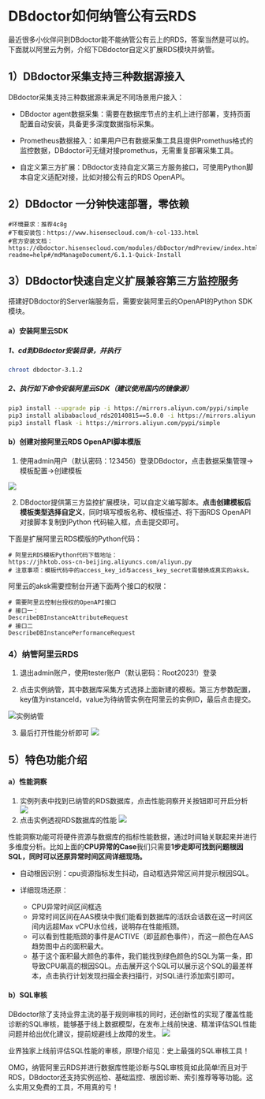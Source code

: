 # DBdoctor如何纳管公有云RDS

最近很多小伙伴问到DBdoctor能不能纳管公有云上的RDS，答案当然是可以的。下面就以阿里云为例，介绍下DBdoctor自定义扩展RDS模块并纳管。

## 1）DBdoctor采集支持三种数据源接入
DBdoctor采集支持三种数据源来满足不同场景用户接入：

- DBdoctor agent数据采集：需要在数据库节点的主机上进行部署，支持页面配置自动安装，具备更多深度数据指标采集。

- Prometheus数据接入：如果用户已有数据采集工具且提供Promethus格式的监控数据，DBdoctor可无缝对接promethus，无需重复部署采集工具。

- 自定义第三方扩展：DBdoctor支持自定义第三方服务接口，可使用Python脚本自定义适配对接，比如对接公有云的RDS OpenAPI。
## 2）DBdoctor 一分钟快速部署，零依赖
```
#环境要求：推荐4c8g
#下载安装包：https://www.hisensecloud.com/h-col-133.html
#官方安装文档：https://dbdoctor.hisensecloud.com/modules/dbDoctor/mdPreview/index.html?readme=help#/mdManageDocument/6.1.1-Quick-Install
```
## 3）DBdoctor快速自定义扩展兼容第三方监控服务
搭建好DBdoctor的Server端服务后，需要安装阿里云的OpenAPI的Python SDK模块。

#### a）安装阿里云SDK

##### 1、cd到DBdoctor安装目录，并执行
```Bash
chroot dbdoctor-3.1.2
```
##### 2、执行如下命令安装阿里云SDK（建议使用国内的镜像源）
```Bash
pip3 install --upgrade pip -i https://mirrors.aliyun.com/pypi/simple
pip3 install alibabacloud_rds20140815==5.0.0 -i https://mirrors.aliyun.com/pypi/simple
pip3 install flask -i https://mirrors.aliyun.com/pypi/simple
```
#### b）创建对接阿里云RDS OpenAPI脚本模版

1. 使用admin用户（默认密码：123456）登录DBdoctor，点击数据采集管理->模板配置->创建模板


![](https://mmbiz.qpic.cn/mmbiz_png/dFRFrFfpIZk6voTsqLmkFxnX1TgHjiaEKuIZRNqeNUGlccRKvmErBY2OV3rQicvTngQedSt8dZTPNKcVuxz1DEjA/640?wx_fmt=png&from=appmsg&tp=webp&wxfrom=5&wx_lazy=1&wx_co=1)

2. DBdoctor提供第三方监控扩展模块，可以自定义编写脚本。**点击创建模板后模板类型选择自定义**，同时填写模板名称、模板描述、将下面RDS OpenAPI对接脚本复制到Python 代码输入框，点击提交即可。

下面是扩展阿里云RDS模版的Python代码：

```
# 阿里云RDS模板Python代码下载地址：
https://jhktob.oss-cn-beijing.aliyuncs.com/aliyun.py
# 注意事项：模板代码中的access_key_id与access_key_secret需替换成真实的aksk。
```
阿里云的aksk需要控制台开通下面两个接口的权限：
```
# 需要阿里云控制台授权的OpenAPI接口
# 接口一：
DescribeDBInstanceAttributeRequest
# 接口二
DescribeDBInstancePerformanceRequest
```
### 4）纳管阿里云RDS
1. 退出admin账户，使用tester账户（默认密码：Root2023!）登录

2. 点击实例纳管，其中数据库采集方式选择上面新建的模板。第三方参数配置，key值为instanceId，value为待纳管实例在阿里云的实例ID，最后点击提交。

![实例纳管](https://mmbiz.qpic.cn/mmbiz_png/dFRFrFfpIZk7Og3xibBEWm2RM9YfMopwg1qLH9NVTmbDSttZLficM1qtT2jDicdo2ONeArGTJogzk34NlDYmUoqNw/640?wx_fmt=png&from=appmsg&tp=webp&wxfrom=5&wx_lazy=1&wx_co=1)

3. 最后打开性能分析即可
![](https://mmbiz.qpic.cn/mmbiz_png/dFRFrFfpIZk7Og3xibBEWm2RM9YfMopwgD1PDRFQ9bnUha3l9bVEnEiaUKwRm0g28ordMqsL7WyicRNPEGiaiakcFEg/640?wx_fmt=png&from=appmsg&tp=webp&wxfrom=5&wx_lazy=1&wx_co=1)

## 5）特色功能介绍

#### a）性能洞察
1. 实例列表中找到已纳管的RDS数据库，点击性能洞察开关按钮即可开启分析
![](https://mmbiz.qpic.cn/mmbiz_png/dFRFrFfpIZk7Og3xibBEWm2RM9YfMopwgD1PDRFQ9bnUha3l9bVEnEiaUKwRm0g28ordMqsL7WyicRNPEGiaiakcFEg/640?wx_fmt=png&from=appmsg&tp=webp&wxfrom=5&wx_lazy=1&wx_co=1)
2. 点击实例透视RDS数据库的性能
![](https://mmbiz.qpic.cn/mmbiz_png/dFRFrFfpIZk7Og3xibBEWm2RM9YfMopwgQJ0X4kONy5Bp0Bd53zjiaJEHnJ9KvlVsUeJKq5GptPFsAh8A11vuicmQ/640?wx_fmt=png&from=appmsg&tp=webp&wxfrom=5&wx_lazy=1&wx_co=1)

性能洞察功能可将硬件资源与数据库的指标性能数据，通过时间轴关联起来并进行多维度分析。比如上面的**CPU异常的Case**我们只需要**1步走即可找到问题根因SQL，同时可以还原异常时间区间详细现场。**

- 自动根因识别：cpu资源指标发生抖动，自动框选异常区间并提示根因SQL。

- 详细现场还原：
    - CPU异常时间区间框选
    - 异常时间区间在AAS模块中我们能看到数据库的活跃会话数在这一时间区间内远超Max vCPU水位线，说明存在性能瓶颈。
    - 可以看到性能瓶颈的事件是ACTIVE（即蓝颜色事件），而这一颜色在AAS趋势图中占的面积最大。
    - 基于这个面积最大颜色的事件，我们能找到绿色颜色的SQL为第一条，即导致CPU飙高的根因SQL。点击展开这个SQL可以展示这个SQL的最差样本，点击执行计划发现扫描全表扫描行，对SQL进行添加索引即可。
#### b）SQL审核
DBdoctor除了支持业界主流的基于规则审核的同时，还创新性的实现了覆盖性能诊断的SQL审核，能够基于线上数据模型，在发布上线前快速、精准评估SQL性能问题并给出优化建议，提前规避线上故障的发生。
![](https://mmbiz.qpic.cn/mmbiz_png/dFRFrFfpIZk7Og3xibBEWm2RM9YfMopwg0lBAOpaRhG4p2QjWDyQKCzUjjsv8mq5pxWdesic768mhTTaIsRMgExg/640?wx_fmt=png&from=appmsg&tp=webp&wxfrom=5&wx_lazy=1&wx_co=1)

业界独家上线前评估SQL性能的审核，原理介绍见：史上最强的SQL审核工具！

OMG，纳管阿里云RDS并进行数据库性能诊断与SQL审核竟如此简单!而且对于 RDS，DBdoctor还支持实例巡检、基础监控、根因诊断、索引推荐等等功能。这么实用又免费的工具，不用真的亏！

